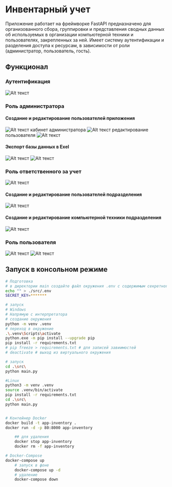 # Инвентарный учет

Приложение работает на фреймворке FastAPI предназначено для организованного сбора, группировки и представления сводных данных об используемых в организации компьютерной техники и пользователях, закрепленных за ней. Имеет систему аутентификации и разделения доступа к ресурсам, в зависимости от роли (администратор, пользователь, гость).

## Функционал

### Аутентификация

![Alt текст](.md/1.jpg)

### Роль администратора
#### Создание и редактирование пользователей приложения
![Alt текст](.md/2.jpg)
кабинет администратора
![Alt текст](.md/2_2.jpg)
редактирование пользователя
![Alt текст](.md/3.jpg)

#### Экспорт базы данных в Exel
![Alt текст](.md/4.jpg)
![Alt текст](.md/5.jpg)

### Роль ответственного за учет
![Alt текст](.md/6.jpg)
#### Создание и редактирование пользователей подразделения
![Alt текст](.md/7.jpg)

#### Создание и редактирование компьютерной техники подразделения
![Alt текст](.md/8.jpg)


### Роль пользователя
![Alt текст](.md/9.jpg)
![Alt текст](.md/10.jpg)

## Запуск в консольном режиме

```bash
# Подготовка
# в директории main создайте файл окружения .env с содержимым секретного ключа для генерации токена
echo "" > ./src/.env
SECRET_KEY=*******

# запуск
# Windows
# Напрямую с интерпретатора
# создание окружения
python -m venv .venv
# переход в окружение
.\.venv\Scripts\activate
python.exe -m pip install --upgrade pip
pip install -r requirements.txt
# pip freeze > requirements.txt # для записей завиимостей 
# deactivate # выход из виртуального окружения

# запуск
cd .\src\
python main.py

#Linux
python3 -m venv .venv
source .venv/bin/activate
pip install -r requirements.txt
cd .\src\
python main.py


# Контейнер Docker
docker build -t app-inventory .
docker run -d -p 80:8000 app-inventory 

    ## для удаления
    docker stop app-inventory 
    docker rm -f app-inventory

# Docker-Compose
docker-compose up
    # запуск в фоне
    docker-compose up -d
    # удаление
    docker-compose down

```
